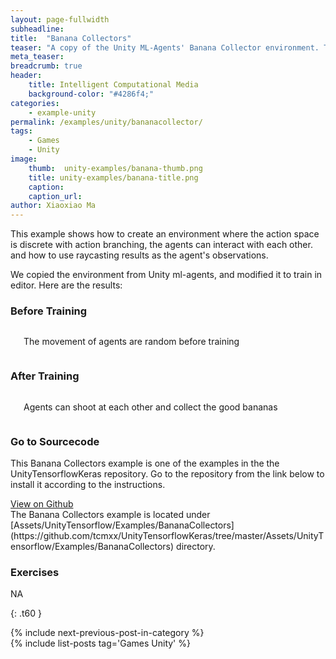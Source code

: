 ```yaml
---
layout: page-fullwidth
subheadline: 
title:  "Banana Collectors"
teaser: "A copy of the Unity ML-Agents' Banana Collector environment. The agents are trained to collect bananas, shoot at each other and avoid the bad bananas. Discrete action branching is used in this example."
meta_teaser: 
breadcrumb: true
header:
    title: Intelligent Computational Media
    background-color: "#4286f4;"
categories:
    - example-unity
permalink: /examples/unity/bananacollector/
tags:
    - Games
    - Unity
image:
    thumb:  unity-examples/banana-thumb.png
    title: unity-examples/banana-title.png
    caption: 
    caption_url: 
author: Xiaoxiao Ma
---
```


This example shows how to create an environment where the action space is discrete with action branching, the agents can interact with each other. and how to use raycasting results as the agent's observations.

We copied the environment from Unity ml-agents, and modified it to train in editor. Here are the results:

### Before Training
<div class="row text-center">
	<div class="medium-8 columns t30">
       <img src="{{ site.urlimg }}unity-examples/banana-collector-before-training.gif" alt="">
	   <p>The movement of agents are random before training</p>
    </div><!-- /.medium-8.columns -->
</div><!-- /.row -->

### After Training
<div class="row text-center">
	<div class="medium-8 columns t30">
       <img src="{{ site.urlimg }}unity-examples/banana-collector-after-training.gif" alt="">
	   <p>Agents can shoot at each other and collect the good bananas</p>
    </div><!-- /.medium-8.columns -->
</div><!-- /.row -->

### Go to Sourcecode
This Banana Collectors example is one of the examples in the the UnityTensorflowKeras repository. Go to the repository from the link below to install it according to the instructions. 
<div class="row">
    <div class="medium-6 columns t10">
	  <a class = "radius button small" target="_blank" href = "https://github.com/tcmxx/UnityTensorflowKeras" >View on Github</a>
    </div>
</div><!-- /.row -->
The Banana Collectors example is located under [Assets/UnityTensorflow/Examples/BananaCollectors](https://github.com/tcmxx/UnityTensorflowKeras/tree/master/Assets/UnityTensorflow/Examples/BananaCollectors) directory.

### Exercises
NA


{: .t60 }
<div id="bottom" class="row t30">
    <div class="small-12 columns">
       {% include next-previous-post-in-category %}
    </div><!-- /.small-12.columns -->
</div>
{% include list-posts tag='Games Unity' %}

